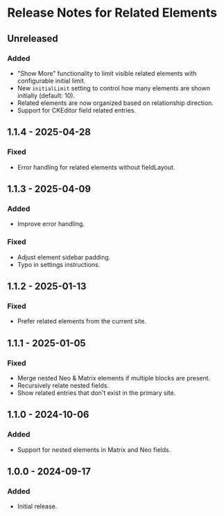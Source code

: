 # Release Notes for Related Elements

## Unreleased

### Added

- "Show More" functionality to limit visible related elements with configurable initial limit.
- New `initialLimit` setting to control how many elements are shown initially (default: 10).
- Related elements are now organized based on relationship direction.
- Support for CKEditor field related entries.

## 1.1.4 - 2025-04-28

### Fixed

- Error handling for related elements without fieldLayout.

## 1.1.3 - 2025-04-09

### Added

- Improve error handling.

### Fixed

- Adjust element sidebar padding.
- Typo in settings instructions.

## 1.1.2 - 2025-01-13

### Fixed

- Prefer related elements from the current site.

## 1.1.1 - 2025-01-05

### Fixed

- Merge nested Neo & Matrix elements if multiple blocks are present.
- Recursively relate nested fields.
- Show related entries that don't exist in the primary site.

## 1.1.0 - 2024-10-06

### Added

- Support for nested elements in Matrix and Neo fields.

## 1.0.0 - 2024-09-17

### Added

- Initial release.
